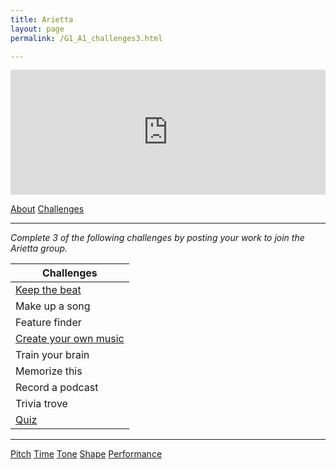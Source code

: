 ```yaml
---
title: Arietta
layout: page
permalink: /G1_A1_challenges3.html

---
```


<iframe width="100%" height="200" scrolling="no" frameborder="no" src="https://w.soundcloud.com/player/?url=https%3A//api.soundcloud.com/tracks/186949914%3Fsecret_token%3Ds-dzFHo&amp;auto_play=false&amp;hide_related=false&amp;show_comments=true&amp;show_user=true&amp;show_reposts=false&amp;visual=true"></iframe>

<a href="G1_A1_about3.html" class="button info" style="width: 95%" >About</a>
<a href="G1_A1_challenges.html" class="button info" style="width: 95%" >Challenges</a>

***

*Complete 3 of the following challenges by posting your work to join the Arietta group.*

| Challenges | 
| ------------ | 
| [Keep the beat](G1_A1_clap_challenge.html)       |
| Make up a song      |
| Feature finder	       |
|[Create your own music](G1_A1_improv_challenge.html)|
|Train your brain|
|Memorize this|
|Record a podcast|
|Trivia trove |
|[Quiz](G1_A1_quiz)|


***

<a href="G1_A1_pitch.html" class="button info" style="width: 95%">Pitch</a>
<a href="G1_A1_time.html" class="button info" style="width: 95%">Time</a>
<a href="G1_A1_tone.html" class="button info" style="width: 95%" >Tone</a>
<a href="G1_A1_shape.html" class="button info" style="width: 95%" >Shape</a>
<a href="G1_A1_performance.html" class="button info" style="width: 95%" >Performance</a>



